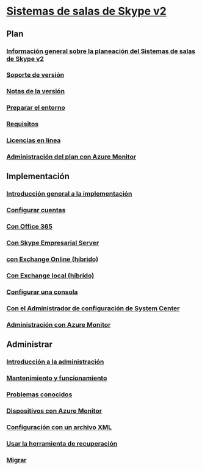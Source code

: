 # [Sistemas de salas de Skype v2](index.md)

## Plan
### [Información general sobre la planeación del Sistemas de salas de Skype v2](../plan-your-deployment/clients-and-devices/skype-room-systems-v2-0.md)
### [Soporte de versión](../plan-your-deployment/clients-and-devices/srs2-lifecycle-support.md)
### [Notas de la versión](../plan-your-deployment/clients-and-devices/srs2-release-note.md)
### [Preparar el entorno](../plan-your-deployment/clients-and-devices/srs-v2-prep.md)
### [Requisitos](../plan-your-deployment/clients-and-devices/requirements.md) 
### [Licencias en línea](https://docs.microsoft.com/SkypeForBusiness/skype-for-business-and-microsoft-teams-add-on-licensing/license-options-based-on-your-plan/skype-room-systems-v2)
### [Administración del plan con Azure Monitor](../plan-your-deployment/clients-and-devices/azure-monitor.md)

## Implementación
### [Introducción general a la implementación](../deploy/deploy-clients/room-systems-v2.md)
### [Configurar cuentas](../deploy/deploy-clients/room-systems-v2-configure-accounts.md)
### [Con Office 365](../deploy/deploy-clients/with-office-365.md)
### [Con Skype Empresarial Server](../deploy/deploy-clients/with-skype-for-business-server-2015.md)
### [con Exchange Online (híbrido)](../deploy/deploy-clients/with-exchange-online.md)
### [Con Exchange local (híbrido)](../deploy/deploy-clients/with-exchange-on-premises.md)
### [Configurar una consola](../deploy/deploy-clients/console.md)
### [Con el Administrador de configuración de System Center](../deploy/deploy-clients/room-systems-scale.md)
### [Administración con Azure Monitor](../deploy/deploy-clients/azure-monitor.md)

## Administrar
### [Introducción a la administración](../manage/skype-room-systems-v2/skype-room-systems-v2.md)
### [Mantenimiento y funcionamiento](../manage/skype-room-systems-v2/room-systems-v2-operations.md)
### [Problemas conocidos](../manage/skype-room-systems-v2/known-issues.md)
### [Dispositivos con Azure Monitor](../manage/skype-room-systems-v2/azure-monitor.md)
### [Configuración con un archivo XML](../manage/skype-room-systems-v2/xml-config-file.md)
### [Usar la herramienta de recuperación](../manage/skype-room-systems-v2/recovery-tool.md)
### [Migrar](../deploy/deploy-clients/lrs-migration.md)
